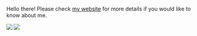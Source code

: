Hello there! Please check [my website](https://task4233.dev) for more details if you would like to know about me.

<a href="https://github.com/task4233">
  <img align="left" src="https://github-readme-stats.vercel.app/api?username=task4233&count_private=true&show_icons=true&theme=chartreuse-dark" />
</a>
<a href="https://github.com/task4233">
  <img align="left" src="https://github-readme-stats.vercel.app/api/top-langs/?username=task4233&layout=compact&show_icons=true&theme=chartreuse-dark" />
</a>
